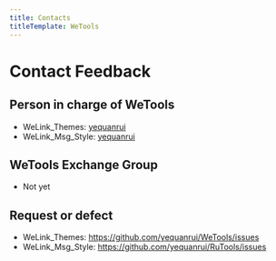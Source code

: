 ```yaml
---
title: Contacts
titleTemplate: WeTools
---
```


# Contact Feedback

## Person in charge of WeTools

- WeLink_Themes: [yequanrui](mailto:yequanrui@qq.com)
- WeLink_Msg_Style: [yequanrui](mailto:yequanrui@qq.com)

## WeTools Exchange Group

- Not yet

## Request or defect

- WeLink_Themes: https://github.com/yequanrui/WeTools/issues
- WeLink_Msg_Style: https://github.com/yequanrui/RuTools/issues
